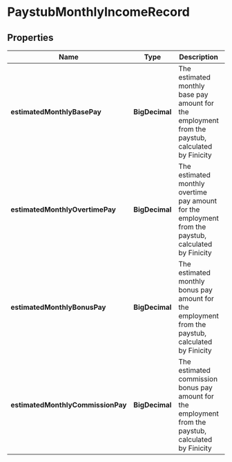 

# PaystubMonthlyIncomeRecord


## Properties

| Name | Type | Description | Notes |
|------------ | ------------- | ------------- | -------------|
|**estimatedMonthlyBasePay** | **BigDecimal** | The estimated monthly base pay amount for the employment from the paystub, calculated by Finicity |  [optional] |
|**estimatedMonthlyOvertimePay** | **BigDecimal** | The estimated monthly overtime pay amount for the employment from the paystub, calculated by Finicity |  [optional] |
|**estimatedMonthlyBonusPay** | **BigDecimal** | The estimated monthly bonus pay amount for the employment from the paystub, calculated by Finicity |  [optional] |
|**estimatedMonthlyCommissionPay** | **BigDecimal** | The estimated commission bonus pay amount for the employment from the paystub, calculated by Finicity |  [optional] |



